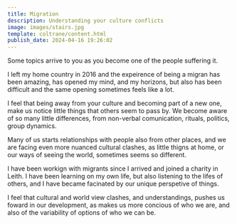 ```yaml
---
title: Migration
description: Understanding your culture conflicts
image: images/stairs.jpg
template: coltrane/content.html
publish_date: 2024-04-16 19:26:02
---
```

Some topics arrive to you as you become one of the people suffering it. 

I left my home country in 2016 and the expeirence of being a migran has been amazing, has opened my mind, and my horizons, but also has been difficult and  the same opening sometimes feels like a lot. 

I feel that being away from your culture and becoming part of a new one, make us notice little things that others seem to pass by. We become aware of so many little differences, from non-verbal comunication, rituals,  politics, group dynamics.

Many of us starts relationships with people also from other places, and we are facing even more nuanced cultural clashes, as little thigns at home, or our ways of seeing the world, sometimes seems so different. 

I have been workign with migrants since I arrived and joined a charity in Leith. I have been learning on my own life, but also listening to the lifes of others, and I have became facinated by our unique perspetive of things.

I feel that cultural and world view clashes, and understandings, pushes us foward in our development, as makes us more concious of who we are, and also of the variability of options of who we can be.